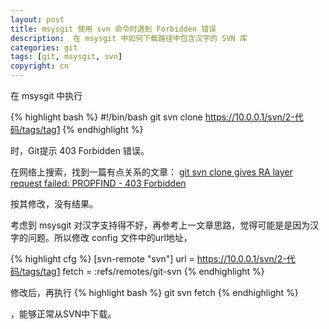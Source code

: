 ```yaml
---
layout: post
title: msysgit 使用 svn 命令时遇到 Forbidden 错误
description:  在 msysgit 中如何下载路径中包含汉字的 SVN 库
categories: git
tags: [git, msysgit, svn]
copyright: cn
---
```


在 msysgit 中执行 

{% highlight bash %}
#!/bin/bash
git svn clone https://10.0.0.1/svn/2-代码/tags/tag1 
{% endhighlight %}

时，Git提示 403 Forbidden 错误。 

在网络上搜索，找到一篇有点关系的文章： 
[git svn clone gives RA layer request failed: PROPFIND - 403 Forbidden](https://groups.google.com/forum/?fromgroups=#!topic/msysgit/zW6tejRTN3I)

按其修改，没有结果。


考虑到 msysgit 对汉字支持得不好，再参考上一文章思路，觉得可能是是因为汉字的问题。所以修改 config 文件中的url地址， 

{% highlight cfg %}
[svn-remote "svn"] 
url = https://10.0.0.1/svn/2-代码/tags/tag1 
fetch = :refs/remotes/git-svn
{% endhighlight %}

修改后，再执行
{% highlight bash %}
git svn fetch 
{% endhighlight %}

，能够正常从SVN中下载。